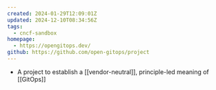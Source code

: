 ```yaml
---
created: 2024-01-29T12:09:01Z
updated: 2024-12-10T08:34:56Z
tags:
  - cncf-sandbox
homepage:
  - https://opengitops.dev/
github: https://github.com/open-gitops/project
---
```

- A project to establish a [[vendor-neutral]], principle-led meaning of [[GitOps]]